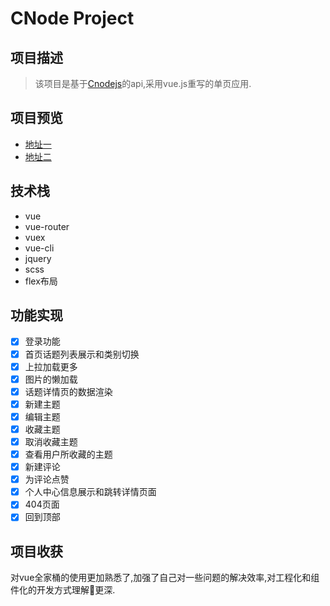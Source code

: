 # CNode Project

## 项目描述
> 该项目是基于[Cnodejs](https://cnodejs.org)的api,采用vue.js重写的单页应用.

## 项目预览
* [地址一](https://lewis878.coding.me/cnode)
* [地址二](https://cjycc.github.io/cnode)


## 技术栈
* vue
* vue-router
* vuex
* vue-cli
* jquery
* scss
* flex布局

## 功能实现
* [x] 登录功能
* [x] 首页话题列表展示和类别切换
* [x] 上拉加载更多
* [x] 图片的懒加载
* [x] 话题详情页的数据渲染
* [x] 新建主题
* [x] 编辑主题
* [x] 收藏主题
* [x] 取消收藏主题
* [x] 查看用户所收藏的主题
* [x] 新建评论
* [x] 为评论点赞
* [x] 个人中心信息展示和跳转详情页面
* [x] 404页面
* [x] 回到顶部

## 项目收获
对vue全家桶的使用更加熟悉了,加强了自己对一些问题的解决效率,对工程化和组件化的开发方式理解更深.

